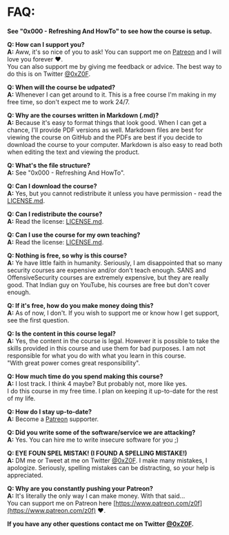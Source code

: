 # FAQ:
**See "0x000 - Refreshing And HowTo" to see how the course is setup.**

**Q: How can I support you?**  
**A:** Aww, it's so nice of you to ask! You can support me on [Patreon](https://www.patreon.com/z0f) and I will love you forever :heart:.  
You can also support me by giving me feedback or advice. The best way to do this is on Twitter [@0xZ0F](https://twitter.com/0xZ0F).

**Q: When will the course be udpated?**   
**A:** Whenever I can get around to it. This is a free course I'm making in my free time, so don't expect me to work 24/7.

**Q: Why are the courses written in Markdown (.md)?**   
**A:** Because it's easy to format things that look good. When I can get a chance, I'll provide PDF versions as well. Markdown files are best for viewing the course on GitHub and the PDFs are best if you decide to download the course to your computer. Markdown is also easy to read both when editing the text and viewing the product.

**Q: What's the file structure?**   
**A:** See "0x000 - Refreshing And HowTo".

**Q: Can I download the course?**  
**A:** Yes, but you cannot redistribute it unless you have permission - read the [LICENSE.md](LICENSE.md).

**Q: Can I redistribute the course?**  
**A:** Read the license: [LICENSE.md](LICENSE.md).

**Q: Can I use the course for my own teaching?**  
**A:** Read the license: [LICENSE.md](LICENSE.md).

**Q: Nothing is free, so why is this course?**  
**A:** Ye have little faith in humanity. Seriously, I am disappointed that so many security courses are expensive and/or don't teach enough. SANS and OffensiveSecurity courses are extremely expensive, but they are really good. That Indian guy on YouTube, his courses are free but don't cover enough.

**Q: If it's free, how do you make money doing this?**  
**A:** As of now, I don't. If you wish to support me or know how I get support, see the first question.

**Q: Is the content in this course legal?**  
**A:** Yes, the content in the course is legal. However it is possible to take the skills provided in this course and use them for bad purposes. I am not responsible for what you do with what you learn in this course.  
"With great power comes great responsibility".

**Q: How much time do you spend making this course?**  
**A:** I lost track. I think 4 maybe? But probably not, more like yes.  
I do this course in my free time. I plan on keeping it up-to-date for the rest of my life.

**Q: How do I stay up-to-date?**   
**A:** Become a [Patreon](https://www.patreon.com/z0f) supporter.

**Q: Did you write some of the software/service we are attacking?**  
**A:** Yes. You can hire me to write insecure software for you ;)

**Q: EYE FOUN SPEL MISTAK! (I FOUND A SPELLING MISTAKE!)**   
**A:** DM me or Tweet at me on Twitter [@0xZ0F](https://twitter.com/0xZ0F). I make many mistakes, I apologize. Seriously, spelling mistakes can be distracting, so your help is appreciated.

**Q: Why are you constantly pushing your Patreon?**  
**A:** It's literally the only way I can make money. With that said...  
You can support me on Patreon here [https://www.patreon.com/z0f](https://www.patreon.com/z0f) :heart:.

**If you have any other questions contact me on Twitter [@0xZ0F](https://twitter.com/0xZ0F).**